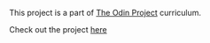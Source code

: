 This project is a part of [The Odin Project](https://www.theodinproject.com) curriculum.

Check out the project [here](https://idinyte.github.io/etch-a-sketch/)
